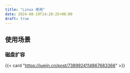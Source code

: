 ```yaml
---
title: "Linux 使用"
date: 2024-08-19T14:28:25+08:00
draft: true
---
```


## 使用场景

### 磁盘扩容

{{< card "https://juejin.cn/post/7389924114867683366" >}}
